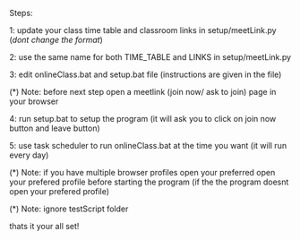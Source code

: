 Steps:

1: update your class time table and classroom links in setup/meetLink.py (*dont change the format*)

2: use the same name for both TIME_TABLE and LINKS in setup/meetLink.py

3: edit onlineClass.bat and setup.bat file (instructions are given in the file)

(*) Note: before next step open a meetlink (join now/ ask to join) page in your browser 

4: run setup.bat to setup the program (it will ask you to click on join now button and leave button)

5: use task scheduler to run onlineClass.bat at the time you want (it will run every day)

(*) Note: if you have multiple browser profiles open your preferred open your prefered profile before starting the program (if the the program doesnt open your prefered profile) 

(*) Note: ignore testScript folder


thats it your all set!
